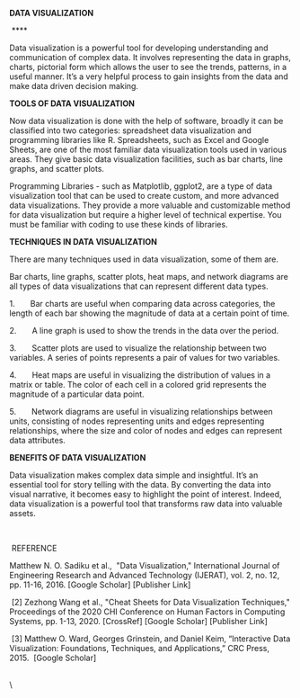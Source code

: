 <!--StartFragment-->

**DATA VISUALIZATION**

 ****

Data visualization is a powerful tool for developing understanding and communication of complex data. It involves representing the data in graphs, charts, pictorial form which allows the user to see the trends, patterns, in a useful manner. It’s a very helpful process to gain insights from the data and make data driven decision making.

**TOOLS OF DATA VISUALIZATION**

Now data visualization is done with the help of software, broadly it can be classified into two categories: spreadsheet data visualization and programming libraries like R. Spreadsheets, such as Excel and Google Sheets, are one of the most familiar data visualization tools used in various areas. They give basic data visualization facilities, such as bar charts, line graphs, and scatter plots.

Programming Libraries - such as Matplotlib, ggplot2, are a type of data visualization tool that can be used to create custom, and more advanced data visualizations. They provide a more valuable and customizable method for data visualization but require a higher level of technical expertise. You must be familiar with coding to use these kinds of libraries.

**TECHNIQUES IN DATA VISUALIZATION**

There are many techniques used in data visualization, some of them are.

Bar charts, line graphs, scatter plots, heat maps, and network diagrams are all types of data visualizations that can represent different data types.

1\.       Bar charts are useful when comparing data across categories, the length of each bar showing the magnitude of data at a certain point of time.

2\.       A line graph is used to show the trends in the data over the period.

3\.       Scatter plots are used to visualize the relationship between two variables. A series of points represents a pair of values for two variables.

4\.       Heat maps are useful in visualizing the distribution of values in a matrix or table. The color of each cell in a colored grid represents the magnitude of a particular data point.

5\.       Network diagrams are useful in visualizing relationships between units, consisting of nodes representing units and edges representing relationships, where the size and color of nodes and edges can represent data attributes.

**BENEFITS OF DATA VISUALIZATION**

Data visualization makes complex data simple and insightful. It’s an essential tool for story telling with the data. By converting the data into visual narrative, it becomes easy to highlight the point of interest. Indeed, data visualization is a powerful tool that transforms raw data into valuable assets.

 

 REFERENCE

Matthew N. O. Sadiku et al.,  "Data Visualization," International Journal of Engineering Research and Advanced Technology (IJERAT), vol. 2, no. 12, pp. 11-16, 2016. \[Google Scholar] \[Publisher Link]

 \[2] Zezhong Wang et al., "Cheat Sheets for Data Visualization Techniques," Proceedings of the 2020 CHI Conference on Human Factors in Computing Systems, pp. 1-13, 2020. \[CrossRef] \[Google Scholar] \[Publisher Link]

 \[3] Matthew O. Ward, Georges Grinstein, and Daniel Keim, “Interactive Data Visualization: Foundations, Techniques, and Applications,” CRC Press, 2015.  \[Google Scholar]

\
\


<!--EndFragment-->
